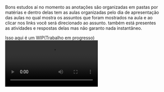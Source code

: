Bons estudos aí 
no momento as anotações são organizadas em pastas por matérias e dentro delas tem as aulas organizadas pelo dia de apresentação das aulas
no qual mostra os assuntos que foram mostrados na aula e ao clicar nos links você será direcionado ao assunto.
também está presentes as atividades e respostas delas mas não garanto nada instantâneo.

Isso aqui é um WIP(Trabalho em progresso)
![Video description](https://github.com/UdhtuMax/IFSjournal/blob/master/z_img/AAAAAA1.mov)
